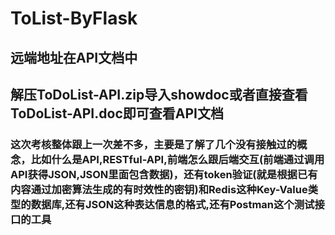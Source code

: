 # ToList-ByFlask
## 远端地址在API文档中
## 解压ToDoList-API.zip导入showdoc或者直接查看ToDoList-API.doc即可查看API文档
### 这次考核整体跟上一次差不多，主要是了解了几个没有接触过的概念，比如什么是API,RESTful-API,前端怎么跟后端交互(前端通过调用API获得JSON,JSON里面包含数据)，还有token验证(就是根据已有内容通过加密算法生成的有时效性的密钥)和Redis这种Key-Value类型的数据库,还有JSON这种表达信息的格式,还有Postman这个测试接口的工具

